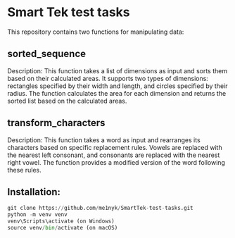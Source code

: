# Smart Tek test tasks

This repository contains two functions for manipulating data:

## sorted_sequence 

Description: This function takes a list of dimensions as input and sorts them based on their calculated areas. It supports two types of dimensions: rectangles specified by their width and length, and circles specified by their radius. The function calculates the area for each dimension and returns the sorted list based on the calculated areas.

## transform_characters 

Description: This function takes a word as input and rearranges its characters based on specific replacement rules. Vowels are replaced with the nearest left consonant, and consonants are replaced with the nearest right vowel. The function provides a modified version of the word following these rules.

## Installation:
```python
git clone https://github.com/me1nyk/SmartTek-test-tasks.git
python -m venv venv
venv\Scripts\activate (on Windows)
source venv/bin/activate (on macOS)